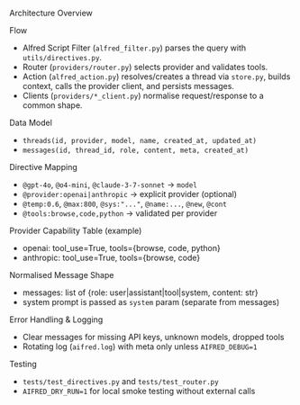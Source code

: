 Architecture Overview

Flow
- Alfred Script Filter (`alfred_filter.py`) parses the query with `utils/directives.py`.
- Router (`providers/router.py`) selects provider and validates tools.
- Action (`alfred_action.py`) resolves/creates a thread via `store.py`, builds context, calls the provider client, and persists messages.
- Clients (`providers/*_client.py`) normalise request/response to a common shape.

Data Model
- `threads(id, provider, model, name, created_at, updated_at)`
- `messages(id, thread_id, role, content, meta, created_at)`

Directive Mapping
- `@gpt-4o`, `@o4-mini`, `@claude-3-7-sonnet` → `model`
- `@provider:openai|anthropic` → explicit provider (optional)
- `@temp:0.6`, `@max:800`, `@sys:"..."`, `@name:...`, `@new`, `@cont`
- `@tools:browse,code,python` → validated per provider

Provider Capability Table (example)
- openai: tool_use=True, tools={browse, code, python}
- anthropic: tool_use=True, tools={browse, code}

Normalised Message Shape
- messages: list of {role: user|assistant|tool|system, content: str}
- system prompt is passed as `system` param (separate from messages)

Error Handling & Logging
- Clear messages for missing API keys, unknown models, dropped tools
- Rotating log (`aifred.log`) with meta only unless `AIFRED_DEBUG=1`

Testing
- `tests/test_directives.py` and `tests/test_router.py`
- `AIFRED_DRY_RUN=1` for local smoke testing without external calls

